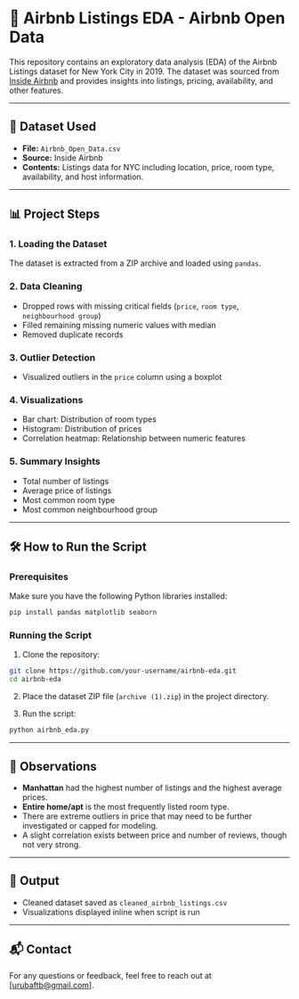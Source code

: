 
# 🏡 Airbnb Listings EDA - Airbnb Open Data

This repository contains an exploratory data analysis (EDA) of the Airbnb Listings dataset for New York City in 2019. The dataset was sourced from [Inside Airbnb](http://insideairbnb.com/get-the-data.html) and provides insights into listings, pricing, availability, and other features.

---

## 📁 Dataset Used

- **File:** `Airbnb_Open_Data.csv`
- **Source:** Inside Airbnb
- **Contents:** Listings data for NYC including location, price, room type, availability, and host information.

---

## 📊 Project Steps

### 1. **Loading the Dataset**
The dataset is extracted from a ZIP archive and loaded using `pandas`.

### 2. **Data Cleaning**
- Dropped rows with missing critical fields (`price`, `room type`, `neighbourhood group`)
- Filled remaining missing numeric values with median
- Removed duplicate records

### 3. **Outlier Detection**
- Visualized outliers in the `price` column using a boxplot

### 4. **Visualizations**
- Bar chart: Distribution of room types
- Histogram: Distribution of prices
- Correlation heatmap: Relationship between numeric features

### 5. **Summary Insights**
- Total number of listings
- Average price of listings
- Most common room type
- Most common neighbourhood group

---

## 🛠️ How to Run the Script

### Prerequisites
Make sure you have the following Python libraries installed:

```bash
pip install pandas matplotlib seaborn
```

### Running the Script

1. Clone the repository:
```bash
git clone https://github.com/your-username/airbnb-eda.git
cd airbnb-eda
```

2. Place the dataset ZIP file (`archive (1).zip`) in the project directory.

3. Run the script:

```bash
python airbnb_eda.py
```

---

## 📌 Observations

- **Manhattan** had the highest number of listings and the highest average prices.
- **Entire home/apt** is the most frequently listed room type.
- There are extreme outliers in price that may need to be further investigated or capped for modeling.
- A slight correlation exists between price and number of reviews, though not very strong.

---

## 📁 Output

- Cleaned dataset saved as `cleaned_airbnb_listings.csv`
- Visualizations displayed inline when script is run

---

## 📬 Contact

For any questions or feedback, feel free to reach out at [urubaftb@gmail.com].
